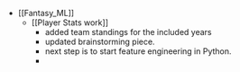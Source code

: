 - [[Fantasy_ML]]
	- [[Player Stats work]]
		- added team standings for the included years
		- updated brainstorming piece.
		- next step is to start feature engineering in Python.
		-
